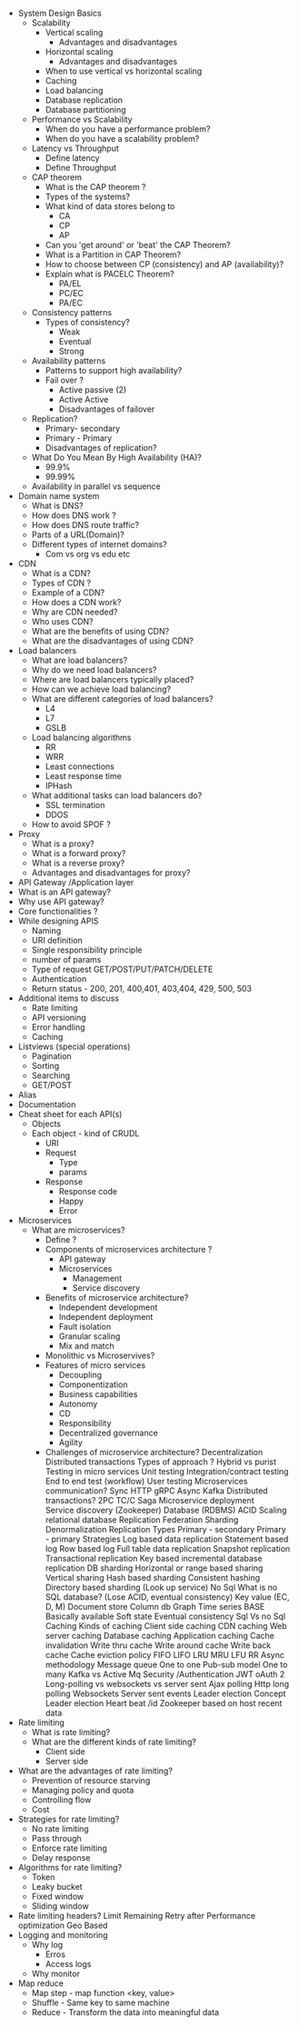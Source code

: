 
* System Design Basics
  * Scalability 
    * Vertical scaling 
      * Advantages and disadvantages 
    * Horizontal scaling
      * Advantages and disadvantages 
    * When to use vertical vs horizontal scaling
    * Caching
    * Load balancing
    * Database replication
    * Database partitioning  
  * Performance vs Scalability
    * When do you have a performance problem? 
    * When do you have a scalability problem?
  * Latency vs Throughput
    * Define latency
    * Define Throughput
  * CAP theorem 
    * What is the CAP theorem ?
    * Types of the systems?
    * What kind of data stores belong to
      * CA
      * CP
      * AP
    * Can you 'get around' or 'beat' the CAP Theorem?
    * What is a Partition in CAP Theorem?
    * How to choose between CP (consistency) and AP (availability)?
    * Explain what is PACELC Theorem?
      * PA/EL
      * PC/EC
      * PA/EC
  * Consistency patterns
     * Types of consistency?
       * Weak 
       * Eventual 
       * Strong
  * Availability patterns
    * Patterns to support high availability? 
    * Fail over ?
      * Active passive (2)
      * Active Active 
      * Disadvantages of failover 
  * Replication?
    * Primary- secondary  
    * Primary - Primary 
    * Disadvantages of replication?
  * What Do You Mean By High Availability (HA)?
    * 99.9%
    * 99.99%
  * Availability in parallel vs sequence
 * Domain name system 
   * What is DNS?
   * How does DNS work ?
   * How does DNS route traffic?
   * Parts of a URL(Domain)?
   * Different types of internet domains?
     * Com vs org vs edu etc
  * CDN
    * What is a CDN?
    * Types of CDN ?
    * Example of a CDN?
    * How does a CDN work?
    * Why are CDN needed?
    * Who uses CDN?
    * What are the benefits of using CDN?
    * What are the disadvantages of using CDN?
  * Load balancers 
    * What are load balancers?
    * Why do we need load balancers?
    * Where are load balancers typically placed?
    * How can we achieve load balancing?
    * What are different categories of load balancers?
      * L4
      * L7
      * GSLB
    * Load balancing algorithms 
      * RR
      * WRR
      * Least connections
      * Least response time 
      * IPHash
    * What additional tasks can load balancers do?
      * SSL termination
      * DDOS
    * How to avoid SPOF ?
  * Proxy 
    * What is a proxy?
    * What is a forward proxy?
    * What is a reverse proxy?
    * Advantages and disadvantages for proxy?
  * API Gateway /Application layer 
  * What is an API gateway?
  * Why use API gateway?
  * Core functionalities ?
  * While designing APIS
    * Naming 
    * URI definition 
    * Single responsibility principle
    * number of params
    * Type of request GET/POST/PUT/PATCH/DELETE
    * Authentication 
    * Return status - 200, 201, 400,401, 403,404, 429, 500, 503
  * Additional items to discuss
    * Rate limiting 
    * API versioning 
    * Error handling 
    * Caching 
  * Listviews (special operations)
    * Pagination 
    * Sorting 
    * Searching 
    * GET/POST
  * Alias
  * Documentation 
  * Cheat sheet for each API(s)
    * Objects 
    * Each object - kind of CRUDL
      * URI
      * Request 
        * Type
        * params
      * Response 
        * Response code 
        * Happy 
        * Error
  * Microservices 
    * What are microservices?
      * Define ?
      * Components of microservices architecture ?
         * API gateway
         * Microservices
           * Management 
           * Service discovery
       * Benefits of microservice architecture?
         * Independent development
         * Independent deployment 
         * Fault isolation
         * Granular scaling 
         * Mix and match
       * Monolithic vs Microservives?
       * Features of micro services 
         * Decoupling 
         * Componentization
         * Business capabilities
         * Autonomy
         * CD
         * Responsibility 
         * Decentralized governance
         * Agility 
       * Challenges of microservice architecture?
Decentralization
Distributed transactions
Types of approach ?
Hybrid vs purist
Testing in micro services 
Unit testing 
Integration/contract testing 
End to end test (workflow)
User testing 
Microservices communication?
Sync 
HTTP
gRPC
Async 
Kafka
Distributed transactions?
2PC
TC/C
Saga
Microservice deployment  
Service discovery (Zookeeper) 
Database (RDBMS)
ACID 
Scaling relational database
Replication 
Federation 
Sharding 
Denormalization
Replication
Types 
Primary - secondary
Primary - primary
Strategies 
Log based data replication
Statement based log
Row based log 
Full table data replication 
Snapshot replication
Transactional replication
Key based incremental database replication
DB sharding 
Horizontal or range based sharing 
Vertical sharing 
Hash based sharding 
Consistent hashing
Directory based sharding (Look up service)
No Sql 
What is no SQL database? (Lose ACID, eventual consistency)
Key value (EC, D, M)
Document store
Column db 
Graph 
Time series 
BASE 
Basically available
Soft state
Eventual consistency
Sql Vs no Sql
Caching 
Kinds of caching 
Client side caching 
CDN caching
Web server caching 
Database caching 
Application caching 
Cache invalidation 
Write thru cache
Write around cache
Write back cache 
Cache eviction policy 
FIFO
LIFO
LRU
MRU
LFU
RR
Async methodology 
Message queue 
One to one
Pub-sub model
One to many
Kafka vs Active Mq
Security /Authentication
JWT
oAuth 2
Long-polling vs websockets vs server sent
Ajax polling 
Http long polling 
Websockets
Server sent events 
Leader election 
Concept 
Leader election 
Heart beat /id
Zookeeper based on host recent data
  * Rate limiting 
    * What is rate limiting?
    * What are the different kinds of rate limiting?
      * Client side 
      * Server side 
  * What are the advantages of rate limiting?
    * Prevention of resource starving
    * Managing policy and quota
    * Controlling flow 
    * Cost
  * Strategies for rate limiting?
    * No rate limiting
    * Pass through
    * Enforce rate limiting
    * Delay response
  * Algorithms for rate limiting?
    * Token 
    * Leaky bucket
    * Fixed window
    * Sliding window
  * Rate limiting headers?
Limit
Remaining 
Retry after
Performance optimization
Geo Based 
  * Logging and monitoring 
    * Why log 
      * Erros
      * Access logs 
    * Why monitor
  * Map reduce 
    * Map step - map function <key, value>
    * Shuffle - Same key to same machine 
    * Reduce - Transform the data into meaningful data 

